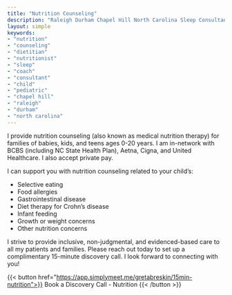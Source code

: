 ```yaml
---
title: "Nutrition Counseling"
description: "Raleigh Durham Chapel Hill North Carolina Sleep Consultant Pediatric Dietitian Nutritionist"
layout: simple
keywords:
- "nutrition"
- "counseling"
- "dietitian"
- "nutritionist"
- "sleep"
- "coach"
- "consultant"
- "child"
- "pediatric"
- "chapel hill"
- "raleigh"
- "durham"
- "north carolina"
---
```

I provide nutrition counseling (also known as medical nutrition therapy) for families of babies, kids, and teens ages 0-20 years. I am in-network with BCBS (including NC State Health Plan), Aetna, Cigna, and United Healthcare. I also accept private pay.

I can support you with nutrition counseling related to your child’s:

- Selective eating
- Food allergies 
- Gastrointestinal disease
- Diet therapy for Crohn’s disease
- Infant feeding
- Growth or weight concerns
- Other nutrition concerns

I strive to provide inclusive, non-judgmental, and evidenced-based care to all my patients and families. Please reach out today to set up a complimentary 15-minute discovery call. I look forward to connecting with you!

{{< button href="https://app.simplymeet.me/gretabreskin/15min-nutrition">}}
Book a Discovery Call - Nutrition
{{< /button >}}